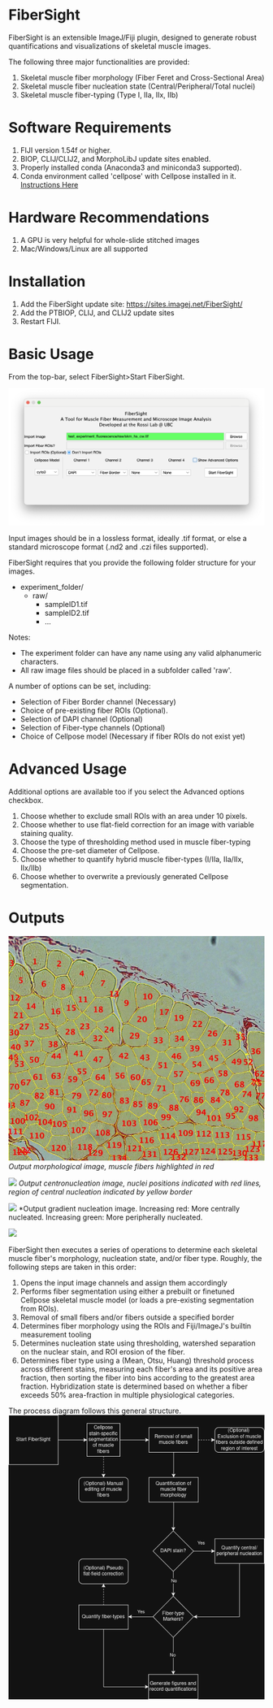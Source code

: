 # FiberSight #
FiberSight is an extensible ImageJ/Fiji plugin, designed to generate robust quantifications and visualizations of skeletal muscle images.

The following three major functionalities are provided:
1) Skeletal muscle fiber morphology (Fiber Feret and Cross-Sectional Area)
2) Skeletal muscle fiber nucleation state (Central/Peripheral/Total nuclei)
3) Skeletal muscle fiber-typing (Type I, IIa, IIx, IIb)

# Software Requirements #
1) FIJI version 1.54f or higher.
2) BIOP, CLIJ/CLIJ2, and MorphoLibJ update sites enabled.
3) Properly installed conda (Anaconda3 and miniconda3 supported). 
4) Conda environment called 'cellpose' with Cellpose installed in it. [Instructions Here](https://github.com/BIOP/ijl-utilities-wrappers?tab=readme-ov-file#ia2-conda-installation)

# Hardware Recommendations #
1) A GPU is very helpful for whole-slide stitched images
2) Mac/Windows/Linux are all supported

# Installation #
1) Add the FiberSight update site: https://sites.imagej.net/FiberSight/
2) Add the PTBIOP, CLIJ, and CLIJ2 update sites
3) Restart FIJI.

# Basic Usage #
From the top-bar, select FiberSight\>Start FiberSight.

![](assets/images/FiberSight_Launcher.png)

Input images should be in a lossless format, ideally .tif format, or else a standard microscope format (.nd2 and .czi files supported).

FiberSight requires that you provide the following folder structure for your images.
- experiment\_folder/
  - raw/
    - sampleID1.tif
    - sampleID2.tif
    - ...

Notes:
- The experiment folder can have any name using any valid alphanumeric characters.
- All raw image files should be placed in a subfolder called 'raw'.

A number of options can be set, including:
- Selection of Fiber Border channel (Necessary)
- Choice of pre-existing fiber ROIs (Optional).
- Selection of DAPI channel (Optional)
- Selection of Fiber-type channels (Optional)
- Choice of Cellpose model (Necessary if fiber ROIs do not exist yet)

# Advanced Usage #
Additional options are available too if you select the Advanced options checkbox.
1) Choose whether to exclude small ROIs with an area under 10 pixels.
2) Choose whether to use flat-field correction for an image with variable staining quality.
3) Choose the type of thresholding method used in muscle fiber-typing
4) Choose the pre-set diameter of Cellpose.
5) Choose whether to quantify hybrid muscle fiber-types (I/IIa, IIa/IIx, IIx/IIb)
6) Choose whether to overwrite a previously generated Cellpose segmentation.

# Outputs #
![](assets/images/PSR_Morphology.jpeg)
*Output morphological image, muscle fibers highlighted in red*

![](assets/images/DAPI_Centronucleation.jpeg)
*Output centronucleation image, nuclei positions indicated with red lines, region of central nucleation indicated by yellow border*

![](assets/images/DAPI_Gradient_Nucleation.jpeg)
*Output gradient nucleation image. Increasing red: More centrally nucleated. Increasing green: More peripherally nucleated. 

![](assets/images/Fiber_Typing.jpeg)

FiberSight then executes a series of operations to determine each skeletal muscle fiber's morphology, nucleation state, and/or fiber type. Roughly, the following steps are taken in this order:
1) Opens the input image channels and assign them accordingly
2) Performs fiber segmentation using either a prebuilt or finetuned Cellpose skeletal muscle model (or loads a pre-existing segmentation from ROIs).
3) Removal of small fibers and/or fibers outside a specified border
4) Determines fiber morphology using the ROIs and Fiji/ImageJ's builtin measurement tooling
5) Determines nucleation state using thresholding, watershed separation on the nuclear stain, and ROI erosion of the fiber.
6) Determines fiber type using a (Mean, Otsu, Huang) threshold process across different stains, measuring each fiber's area and its positive area fraction, then sorting the fiber into bins according to the greatest area fraction. Hybridization state is determined based on whether a fiber exceeds 50% area-fraction in multiple physiological categories.

The process diagram follows this general structure.
![](assets/images/FiberSight_Process_Diagram.drawio.png)
